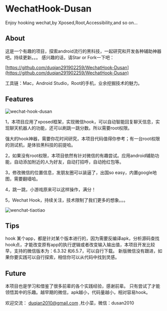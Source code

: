# WechatHook-Dusan
Enjoy hooking wechat,by Xposed,Root,Accessibility,and so on...

## About 

这是一个有趣的项目，探索android流行的黑科技，一起研究和开发各种辅助神器吧。持续更新。。。
感兴趣的话，请Star or Fork一下吧：

[https://github.com/duqian291902259/WechatHook-Dusan](https://github.com/duqian291902259/WechatHook-Dusan)

工具链：Mac，Android Studio，Root的手机，业余挖掘技术的魅力。

## Features

![wechat-hook-dusan](https://github.com/duqian291902259/WechatHook-Dusan/blob/master/screenshot/wechat-hook-dusan.png)

1，本项目应用了xposed框架，实现微信hook，可以自动智能回复聊天信息，实现聊天机器人的功能，还可以刷跳一跳分数。所以需要root权限。

强大的hook神器，需要你花时间研究，本项目代码值得你参考；有一台root权限的测试机，是体验黑科技的前提哈。

2，如果没有root权限，本项目依然有针对微信的有趣尝试。应用android辅助功能，自动添加附近的人为好友，自动打招呼，自动抢红包等。

3，修改微信的位置信息，发朋友圈可以装逼了，出国so easy，内置google地图，需要翻墙哈。

4，跳一跳，小游戏原来可以这样操作，满分！

5，Wechat Hook，持续关注，技术限制了我们更多的想象。。。

![wenchat-tiaotiao](https://github.com/duqian291902259/WechatHook-Dusan/blob/master/screenshot/wenchat-tiaotiao.png)


## Tips
hook 某个app，都是针对某个版本进行的，因为需要反编译apk，分析源码查找hook点，才能改变原有app的执行逻辑或者改变输入输出值，本项目开发比较早，支持的微信版本为：6.3.32 和6.5.7，可以自行下载。
新版微信没有跟进，如果你要实践可以自行探索，相信你可以从代码中找到灵感。


## Future

本项目也是学习和借鉴了很多前辈的各个实践经验，感谢前辈。
只有尝试了才能领悟其中的乐趣。越早期的微信，apk越小，代码量越小，相对容易hook。

欢迎交流：
duqian2010@gmail.com ,杜小菜，微信：dusan2010


